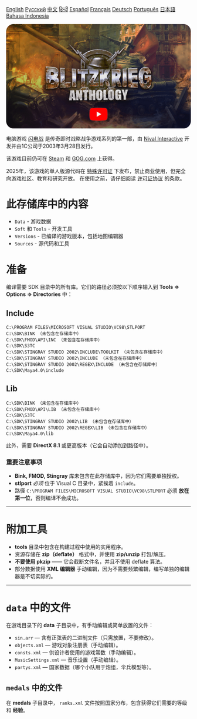 [English](README_English.md)        [Русский](README.md)        [中文](README_Chinese.md)        [हिन्दी](README_Hindi.md)        [Español](README_Spanish.md)        [Français](README_French.md)        [Deutsch](README_German.md)        [Português](README_Portuguese.md)        [日本語](README_Japanese.md)        [Bahasa Indonesia](README_Indonesian.md)

[![闪电战 预告片](Blitzkrieg.png)](https://www.youtube.com/watch?v=zNxMvTcsJbk)

电脑游戏 [闪电战](https://wikipedia.org/wiki/Blitzkrieg_(video_game)) 是传奇即时战略战争游戏系列的第一部，由 [Nival Interactive](http://nival.com/) 开发并由1C公司于2003年3月28日发行。

该游戏目前仍可在 [Steam](https://store.steampowered.com/app/313480/Blitzkrieg_Anthology/) 和 [GOG.com](https://www.gog.com/en/game/blitzkrieg_anthology) 上获得。

2025年，该游戏的单人版源代码在 [特殊许可证](LICENSE.md) 下发布，禁止商业使用，但完全向游戏社区、教育和研究开放。 
在使用之前，请仔细阅读 [许可证协议](LICENSE.md) 的条款。

# 此存储库中的内容
- `Data` - 游戏数据
- `Soft` 和 `Tools` - 开发工具
- `Versions` - 已编译的游戏版本，包括地图编辑器
- `Sources` - 源代码和工具

# 准备

编译需要 SDK 目录中的所有库。它们的路径必须按以下顺序输入到 **Tools => Options => Directories** 中：

## Include
```
C:\PROGRAM FILES\MICROSOFT VISUAL STUDIO\VC98\STLPORT
C:\SDK\BINK （未包含在存储库中）
C:\SDK\FMOD\API\INC （未包含在存储库中）
C:\SDK\S3TC
C:\SDK\STINGRAY STUDIO 2002\INCLUDE\TOOLKIT （未包含在存储库中）
C:\SDK\STINGRAY STUDIO 2002\INCLUDE （未包含在存储库中）
C:\SDK\STINGRAY STUDIO 2002\REGEX\INCLUDE （未包含在存储库中）
C:\SDK\Maya4.0\include
```

## Lib
```
C:\SDK\BINK （未包含在存储库中）
C:\SDK\FMOD\API\LIB （未包含在存储库中）
C:\SDK\S3TC
C:\SDK\STINGRAY STUDIO 2002\LIB （未包含在存储库中）
C:\SDK\STINGRAY STUDIO 2002\REGEX\LIB （未包含在存储库中）
C:\SDK\Maya4.0\lib
```

此外，需要 **DirectX 8.1** 或更高版本（它会自动添加到路径中）。

### 重要注意事项

- **Bink, FMOD, Stingray** 库未包含在此存储库中，因为它们需要单独授权。
- **stlport** *必须* 位于 Visual C 目录中，紧挨着 `include`。
- 路径 `C:\PROGRAM FILES\MICROSOFT VISUAL STUDIO\VC98\STLPORT` 必须 **放在第一位**，否则编译不会成功。

---

# 附加工具

- **tools** 目录中包含在构建过程中使用的实用程序。
- 资源存储在 **zip（deflate）** 格式中，并使用 **zip/unzip** 打包/解压。
- **不要使用 pkzip** —— 它会截断文件名，并且不使用 deflate 算法。
- 部分数据使用 **XML 编辑器** 手动编辑，因为不需要频繁编辑，编写单独的编辑器是不切实际的。

---

# `data` 中的文件

在游戏目录下的 **data** 子目录中，有手动编辑或简单放置的文件：

- `sin.arr` — 含有正弦表的二进制文件（只需放置，不要修改）。
- `objects.xml` — 游戏对象注册表（手动编辑）。
- `consts.xml` — 供设计者使用的游戏常数（手动编辑）。
- `MusicSettings.xml` — 音乐设置（手动编辑）。
- `partys.xml` — 国家数据（哪个小队用于炮组，伞兵模型等）。

## `medals` 中的文件

在 **medals** 子目录中， `ranks.xml` 文件按照国家分布，包含获得它们需要的等级和 **经验**。
